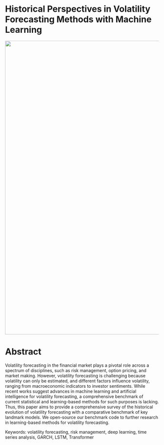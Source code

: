 # Historical Perspectives in Volatility Forecasting Methods with Machine Learning

<div style="text-align: center;">
    <img src="https://github.com/WithAnOrchid0513/VolData/assets/108759014/4dd2c327-b5ac-434d-8820-a9ba29cdb4a4" style="width: 100vw; height: auto;">
</div>


# Abstract
Volatility forecasting in the financial market plays a pivotal role across a spectrum of disciplines, such as risk management, option pricing, and market making. However, volatility forecasting is challenging because volatility can only be estimated, and different factors influence volatility, ranging from macroeconomic indicators to investor sentiments. While recent works suggest advances in machine learning and artificial intelligence for volatility forecasting, a comprehensive benchmark of current statistical and learning-based methods for such purposes is lacking. Thus, this paper aims to provide a comprehensive survey of the historical evolution of volatility forecasting with a comparative benchmark of key landmark models. We open-source our benchmark code to further research in learning-based methods for volatility forecasting.

Keywords: volatility forecasting, risk management, deep learning, time series analysis, GARCH, LSTM, Transformer
